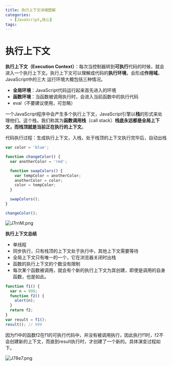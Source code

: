 ```yaml
---
title: 执行上下文详细图解
categories:
  - [JavaScript,核心]
tags: 
---
```


# 执行上下文

**执行上下文（Execution Context）**：每次当控制器转到**可执行**代码的时候，就会进入一个执行上下文。执行上下文可以理解成代码的**执行环境**，会形成**作用域**。JavaScript中的三大 运行环境大概包括三种情况。

- **全局环境**：JavaScript代码运行起来首先进入的环境
- **函数环境**：当函数被调用执行时，会进入当前函数中的执行代码
- eval（不要建议使用，可忽略）

一个JavaScript程序中会产生多个执行上下文，JavaScript引擎以**栈**的形式来处理他们。这个栈，我们称其为**函数调用栈**（call stack）**栈底永远都是全局上下文，而栈顶就是当前正在执行的上下文**。

 代码执行过程：生成执行上下文，入栈，处于栈顶的上下文执行完毕后，自动出栈

```javascript
var color = 'blue';

function changeColor() {
  var anotherColor = 'red';

  function swapColors() {
    var tempColor = anotherColor;
    anotherColor = color;
    color = tempColor;
  }

  swapColors();
}

changeColor();
```

![J7rnM.png](https://s1.328888.xyz/2022/03/29/J7rnM.png)

**执行上下文总结**

- 单线程
- 同步执行，只有栈顶的上下文处于执行中，其他上下文需要等待
- 全局上下文只有唯一的一个，它在浏览器关闭时出栈
- 函数的执行上下文的个数没有限制
- 每次某个函数被调用，就会有个新的执行上下文为其创建，即使是调用的自身函数，也是如此。

```javascript
function f1() {
  var n = 999;
  function f2() {
    alert(n);
  }
  return f2;
}
var result = f1();
result(); // 999
```

因为f1中的函数f2在f1的可执行代码中，并没有被调用执行，因此执行f1时，f2不会创建新的上下文，而直到result执行时，才创建了一个新的。具体演变过程如下。

![J78e7.png](https://s1.328888.xyz/2022/03/29/J78e7.png)
